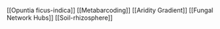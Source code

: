 [[Opuntia ficus-indica]]
[[Metabarcoding]]
[[Aridity Gradient]]
[[Fungal Network Hubs]]
[[Soil-rhizosphere]]
